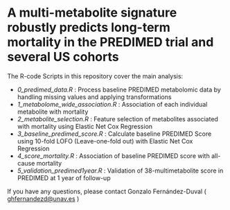 # A multi-metabolite signature robustly predicts long-term mortality in the PREDIMED trial and several US cohorts

The R-code Scripts in this repository cover the main analysis:

-  *0_predimed_data.R* : Process baseline PREDIMED metabolomic data by handling missing values and applying transformations
-  *1_metabolome_wide_association.R* : Association of each individual metabolite with mortality
-  *2_metabolite_selection.R* : Feature selection of metabolites associated with mortality using Elastic Net Cox Regression
-  *3_baseline_predimed_score.R* : Calculate baseline PREDIMED Score using 10-fold LOFO (Leave-one-fold out) with Elastic Net Cox Regression
-  *4_score_mortality.R* : Association of baseline PREDIMED score with all-cause mortality
-  *5_validation_predimed1year.R* : Validation of 38-multimetabolite score in PREDIMED at 1 year of follow-up

If you have any questions, please contact Gonzalo Fernández-Duval ( ghfernandezd@unav.es )
